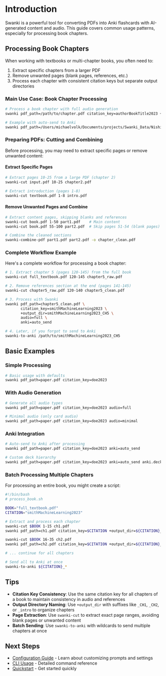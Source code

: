 # Introduction

Swanki is a powerful tool for converting PDFs into Anki flashcards with AI-generated content and audio. This guide covers common usage patterns, especially for processing book chapters.

## Processing Book Chapters

When working with textbooks or multi-chapter books, you often need to:
1. Extract specific chapters from a larger PDF
2. Remove unwanted pages (blank pages, references, etc.)
3. Process each chapter with consistent citation keys but separate output directories

### Main Use Case: Book Chapter Processing

```bash
# Process a book chapter with full audio generation
swanki pdf_path=/path/to/chapter.pdf citation_key=authorBookTitle2023 +output_dir=authorBookTitle2023_CH1 audio=full

# Example with auto-send to Anki
swanki pdf_path=/Users/michaelvolk/Documents/projects/Swanki_Data/Nishitani/Nishitani_intro.pdf citation_key=nishitaniSelfovercomingNihilism1990a +output_dir=nishitaniSelfovercomingNihilism1990a_intro audio=full anki=auto_send
```

### Preparing PDFs: Cutting and Combining

Before processing, you may need to extract specific pages or remove unwanted content:

#### Extract Specific Pages
```bash
# Extract pages 10-25 from a large PDF (chapter 2)
swanki-cut input.pdf 10-25 chapter2.pdf

# Extract introduction (pages 1-8)
swanki-cut textbook.pdf 1-8 intro.pdf
```

#### Remove Unwanted Pages and Combine
```bash
# Extract content pages, skipping blanks and references
swanki-cut book.pdf 1-50 part1.pdf    # Main content
swanki-cut book.pdf 55-100 part2.pdf  # Skip pages 51-54 (blank pages)

# Combine the cleaned sections
swanki-combine-pdf part1.pdf part2.pdf -o chapter_clean.pdf
```

### Complete Workflow Example

Here's a complete workflow for processing a book chapter:

```bash
# 1. Extract chapter 5 (pages 120-145) from the full book
swanki-cut full_textbook.pdf 120-145 chapter5_raw.pdf

# 2. Remove references section at the end (pages 141-145)
swanki-cut chapter5_raw.pdf 120-140 chapter5_clean.pdf

# 3. Process with Swanki
swanki pdf_path=chapter5_clean.pdf \
       citation_key=smithMachineLearning2023 \
       +output_dir=smithMachineLearning2023_CH5 \
       audio=full \
       anki=auto_send

# 4. Later, if you forgot to send to Anki
swanki-to-anki /path/to/smithMachineLearning2023_CH5
```

## Basic Examples

### Simple Processing
```bash
# Basic usage with defaults
swanki pdf_path=paper.pdf citation_key=doe2023
```

### With Audio Generation
```bash
# Generate all audio types
swanki pdf_path=paper.pdf citation_key=doe2023 audio=full

# Minimal audio (only card audio)
swanki pdf_path=paper.pdf citation_key=doe2023 audio=minimal
```

### Anki Integration
```bash
# Auto-send to Anki after processing
swanki pdf_path=paper.pdf citation_key=doe2023 anki=auto_send

# Custom deck hierarchy
swanki pdf_path=paper.pdf citation_key=doe2023 anki=auto_send anki.deck_name="Textbooks::MachineLearning::{citation_key}"
```

### Batch Processing Multiple Chapters

For processing an entire book, you might create a script:

```bash
#!/bin/bash
# process_book.sh

BOOK="full_textbook.pdf"
CITATION="smithMachineLearning2023"

# Extract and process each chapter
swanki-cut $BOOK 1-15 ch1.pdf
swanki pdf_path=ch1.pdf citation_key=$CITATION +output_dir=${CITATION}_CH1 audio=full

swanki-cut $BOOK 16-35 ch2.pdf
swanki pdf_path=ch2.pdf citation_key=$CITATION +output_dir=${CITATION}_CH2 audio=full

# ... continue for all chapters

# Send all to Anki at once
swanki-to-anki ${CITATION}_*
```

## Tips

- **Citation Key Consistency**: Use the same citation key for all chapters of a book to maintain consistency in audio and references
- **Output Directory Naming**: Use `+output_dir` with suffixes like `_CH1`, `_CH2`, or `_intro` to organize chapters
- **Page Extraction**: Use `swanki-cut` to extract exact page ranges, avoiding blank pages or unwanted content
- **Batch Sending**: Use `swanki-to-anki` with wildcards to send multiple chapters at once

## Next Steps

- [Configuration Guide](configuration.md) - Learn about customizing prompts and settings
- [CLI Usage](cli-usage.md) - Detailed command reference
- [Quickstart](quickstart.md) - Get started quickly
